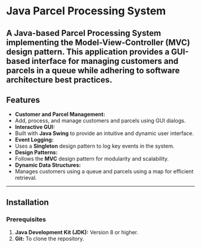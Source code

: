 # Java Parcel Processing System
A Java-based **Parcel Processing System** implementing the **Model-View-Controller (MVC)** design pattern. This application provides a GUI-based interface for managing customers and parcels in a queue while adhering to software architecture best practices.
---
## Features
- **Customer and Parcel Management:**
 - Add, process, and manage customers and parcels using GUI dialogs.
- **Interactive GUI:**
 - Built with **Java Swing** to provide an intuitive and dynamic user interface.
- **Event Logging:**
 - Uses a **Singleton** design pattern to log key events in the system.
- **Design Patterns:**
 - Follows the **MVC** design pattern for modularity and scalability.
- **Dynamic Data Structures:**
 - Manages customers using a queue and parcels using a map for efficient retrieval.
---
## Installation
### Prerequisites
1. **Java Development Kit (JDK):** Version 8 or higher.
2. **Git:** To clone the repository.
